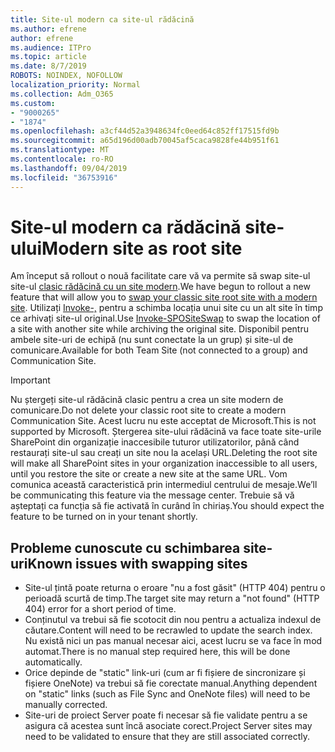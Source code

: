 ```yaml
---
title: Site-ul modern ca site-ul rădăcină
ms.author: efrene
author: efrene
ms.audience: ITPro
ms.topic: article
ms.date: 8/7/2019
ROBOTS: NOINDEX, NOFOLLOW
localization_priority: Normal
ms.collection: Adm_O365
ms.custom:
- "9000265"
- "1874"
ms.openlocfilehash: a3cf44d52a3948634fc0eed64c852ff17515fd9b
ms.sourcegitcommit: a65d196d00adb70045af5caca9828fe44b951f61
ms.translationtype: MT
ms.contentlocale: ro-RO
ms.lasthandoff: 09/04/2019
ms.locfileid: "36753916"
---
```

# <a name="modern-site-as-root-site"></a><span data-ttu-id="91ec3-102">Site-ul modern ca rădăcină site-ului</span><span class="sxs-lookup"><span data-stu-id="91ec3-102">Modern site as root site</span></span>

<span data-ttu-id="91ec3-103">Am început să rollout o nouă facilitate care vă va permite să swap site-ul site-ul [clasic rădăcină cu un site modern](https://docs.microsoft.com/sharepoint/modern-root-site).</span><span class="sxs-lookup"><span data-stu-id="91ec3-103">We have begun to rollout a new feature that will allow you to [swap your classic site root site with a modern site](https://docs.microsoft.com/sharepoint/modern-root-site).</span></span> <span data-ttu-id="91ec3-104">Utilizați [Invoke-,](https://docs.microsoft.com/powershell/module/sharepoint-online/invoke-spositeswap?view=sharepoint-ps) pentru a schimba locația unui site cu un alt site în timp ce arhivați site-ul original.</span><span class="sxs-lookup"><span data-stu-id="91ec3-104">Use [Invoke-SPOSiteSwap](https://docs.microsoft.com/powershell/module/sharepoint-online/invoke-spositeswap?view=sharepoint-ps) to swap the location of a site with another site while archiving the original site.</span></span> <span data-ttu-id="91ec3-105">Disponibil pentru ambele site-uri de echipă (nu sunt conectate la un grup) și site-ul de comunicare.</span><span class="sxs-lookup"><span data-stu-id="91ec3-105">Available for both Team Site (not connected to a group) and Communication Site.</span></span>

>[!Important]
> <span data-ttu-id="91ec3-106">Nu ștergeți site-ul rădăcină clasic pentru a crea un site modern de comunicare.</span><span class="sxs-lookup"><span data-stu-id="91ec3-106">Do not delete your classic root site to create a modern Communication Site.</span></span> <span data-ttu-id="91ec3-107">Acest lucru nu este acceptat de Microsoft.</span><span class="sxs-lookup"><span data-stu-id="91ec3-107">This is not supported by Microsoft.</span></span> <span data-ttu-id="91ec3-108">Ștergerea site-ului rădăcină va face toate site-urile SharePoint din organizație inaccesibile tuturor utilizatorilor, până când restaurați site-ul sau creați un site nou la același URL.</span><span class="sxs-lookup"><span data-stu-id="91ec3-108">Deleting the root site will make all SharePoint sites in your organization inaccessible to all users, until you restore the site or create a new site at the same URL.</span></span> <span data-ttu-id="91ec3-109">Vom comunica această caracteristică prin intermediul centrului de mesaje.</span><span class="sxs-lookup"><span data-stu-id="91ec3-109">We’ll be communicating this feature via the message center.</span></span> <span data-ttu-id="91ec3-110">Trebuie să vă așteptați ca funcția să fie activată în curând în chiriaș.</span><span class="sxs-lookup"><span data-stu-id="91ec3-110">You should expect the feature to be turned on in your tenant shortly.</span></span>

## <a name="known-issues-with-swapping-sites"></a><span data-ttu-id="91ec3-111">Probleme cunoscute cu schimbarea site-uri</span><span class="sxs-lookup"><span data-stu-id="91ec3-111">Known issues with swapping sites</span></span>
- <span data-ttu-id="91ec3-112">Site-ul țintă poate returna o eroare "nu a fost găsit" (HTTP 404) pentru o perioadă scurtă de timp.</span><span class="sxs-lookup"><span data-stu-id="91ec3-112">The target site may return a "not found" (HTTP 404) error for a short period of time.</span></span>
- <span data-ttu-id="91ec3-113">Conținutul va trebui să fie scotocit din nou pentru a actualiza indexul de căutare.</span><span class="sxs-lookup"><span data-stu-id="91ec3-113">Content will need to be recrawled to update the search index.</span></span> <span data-ttu-id="91ec3-114">Nu există nici un pas manual necesar aici, acest lucru se va face în mod automat.</span><span class="sxs-lookup"><span data-stu-id="91ec3-114">There is no manual step required here, this will be done automatically.</span></span>
- <span data-ttu-id="91ec3-115">Orice depinde de "static" link-uri (cum ar fi fișiere de sincronizare și fișiere OneNote) va trebui să fie corectate manual.</span><span class="sxs-lookup"><span data-stu-id="91ec3-115">Anything dependent on "static" links (such as File Sync and OneNote files) will need to be manually corrected.</span></span>
- <span data-ttu-id="91ec3-116">Site-uri de proiect Server poate fi necesar să fie validate pentru a se asigura că acestea sunt încă asociate corect.</span><span class="sxs-lookup"><span data-stu-id="91ec3-116">Project Server sites may need to be validated to ensure that they are still associated correctly.</span></span> 
